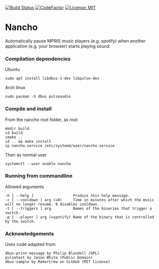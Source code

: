 [![Build Status](https://travis-ci.org/Dmry/Nancho.svg?branch=master)](https://travis-ci.org/Dmry/Nancho) [![CodeFactor](https://www.codefactor.io/repository/github/dmry/nancho/badge)](https://www.codefactor.io/repository/github/dmry/nancho) [![License: MIT](https://img.shields.io/badge/License-MIT-yellow.svg)](https://opensource.org/licenses/MIT)

# Nancho

Automatically pause MPRIS music players (e.g. spotify) when another application (e.g. your browser) starts playing sound.

### Compilation dependencies

Ubuntu

    sudo apt install libdbus-1-dev libpulse-dev

Arch linux

    sudo pacman -S dbus pulseaudio

### Compile and install

From the nancho root folder, as root

    mkdir build
    cd build
    cmake ..
    cd .. && make install
    cp nancho.service /etc/systemd/user/nancho.service

Then as normal user

    systemctl --user enable nancho

### Running from commandline

Allowed arguments
```
-h [ --help ]                  Produce this help message.  
-c [ --cooldown ] arg (=0)     Time in minutes after which the music will no longer resume. 0 disables cooldown.  
-t [ --triggers ] arg          Names of the binaries that trigger a switch.  
-p [ --player ] arg (=spotify) Name of the binary that is controlled by the switch.
```

### Acknowledgements

Uses code adapted from:

    dbus-print-message by Philip Blundell (GPL)
    pulsetest by Jason White (Public Domain)
    dbus-sample by MakerCrew on GitHub (MIT license)
